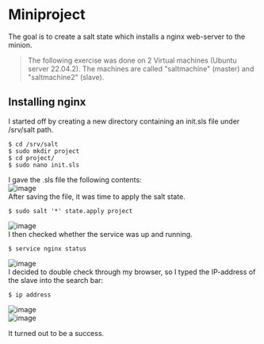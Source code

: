 # Miniproject
The goal is to create a salt state which installs a nginx web-server to the minion.

>The following exercise was done on 2 Virtual machines (Ubuntu server 22.04.2).
The machines are called "saltmachine" (master) and "saltmachine2" (slave).

## Installing nginx
I started off by creating a new directory containing an init.sls file under /srv/salt path.

    $ cd /srv/salt
    $ sudo mkdir project
    $ cd project/
    $ sudo nano init.sls
I gave the .sls file the following contents:
<br>![image](https://user-images.githubusercontent.com/103279302/236855081-a39dca6a-51ae-4c97-b0fe-029c674207c2.png)
<br>After saving the file, it was time to apply the salt state.

    $ sudo salt '*' state.apply project
![image](https://user-images.githubusercontent.com/103279302/236849062-8a61ec5a-d6ea-4fae-9e5c-bbf4f27af4d7.png)
<br>I then checked whether the service was up and running.

    $ service nginx status
![image](https://user-images.githubusercontent.com/103279302/236849819-85fe0364-fd09-4b60-b59b-dfc301019966.png)
<br>I decided to double check through my browser, so I typed the IP-address of the slave into the search bar:

    $ ip address
![image](https://user-images.githubusercontent.com/103279302/236853385-ea265326-cc4b-47f7-b9ef-52f518dcef5c.png)
<br>![image](https://user-images.githubusercontent.com/103279302/236853174-9240fe22-28ac-435a-94a7-809bcc37ec54.png)

It turned out to be a success.

